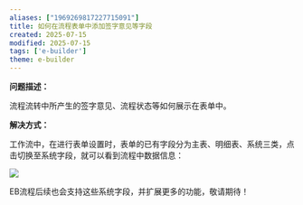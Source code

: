 ```yaml
---
aliases: ["1969269817227715091"]
title: 如何在流程表单中添加签字意见等字段
created: 2025-07-15
modified: 2025-07-15
tags: ['e-builder']
theme: e-builder
---
```


**问题描述：**

流程流转中所产生的签字意见、流程状态等如何展示在表单中。

**解决方式：**

工作流中，在进行表单设置时，表单的已有字段分为主表、明细表、系统三类，点击切换至系统字段，就可以看到流程中数据信息：

![](3497e1d7a707777dae263bdb09ac8a35.jpg)

EB流程后续也会支持这些系统字段，并扩展更多的功能，敬请期待！